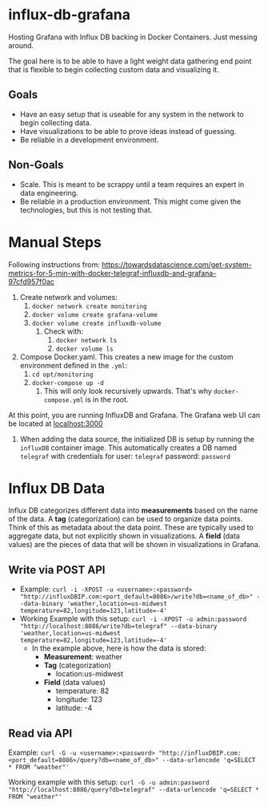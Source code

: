 # influx-db-grafana
Hosting Grafana with Influx DB backing in Docker Containers. Just messing around.

The goal here is to be able to have a light weight data gathering end point that is flexible to begin collecting custom data and visualizing it.

## Goals
* Have an easy setup that is useable for any system in the network to begin collecting data.
* Have visualizations to be able to prove ideas instead of guessing.
* Be reliable in a development environment.

## Non-Goals
* Scale. This is meant to be scrappy until a team requires an expert in data engineering.
* Be reliable in a production environment. This might come given the technologies, but this is not testing that.

# Manual Steps
Following instructions from: https://towardsdatascience.com/get-system-metrics-for-5-min-with-docker-telegraf-influxdb-and-grafana-97cfd957f0ac
1. Create network and volumes:
    1. `docker network create monitoring`
    1. `docker volume create grafana-volume`
    1. `docker volume create influxdb-volume`
        1. Check with:
            1. `docker network ls`
            1. `docker volume ls`
1. Compose Docker.yaml. This creates a new image for the custom environment defined in the `.yml`:
    1. `cd opt/monitoring`
    1. `docker-compose up -d`
        1. This will only look recursively upwards. That's why `docker-compose.yml` is in the root.

At this point, you are running InfluxDB and Grafana. The Grafana web UI can be located at [localhost:3000](localhost:3000)

1. When adding the data source, the initialized DB is setup by running the `influxDB` container image. This automatically creates a DB named `telegraf` with credentials for 
user: `telegraf` 
password: `password`

# Influx DB Data
Influx DB categorizes different data into __measurements__ based on the name of the data. 
A __tag__ (categorization) can be used to organize data points. Think of this as metadata about the data point. These are typically used to aggregate data, but not explicitly shown in visualizations.
A __field__ (data values) are the pieces of data that will be shown in visualizations in Grafana.

## Write via POST API
* Example: `curl -i -XPOST -u <username>:<password> "http://influxDBIP.com:<port_default=8086>/write?db=<name_of_db>" --data-binary 'weather,location=us-midwest temperature=82,longitude=123,latitude=-4'`
* Working Example with this setup: `curl -i -XPOST -u admin:password "http://localhost:8086/write?db=telegraf" --data-binary 'weather,location=us-midwest temperature=82,longitude=123,latitude=-4'`
    * In the example above, here is how the data is stored:
        * __Measurement__: weather
        * __Tag__ (categorization) 
            * location:us-midwest
        * __Field__ (data values)
            * temperature: 82
            * longitude: 123
            * latitude: -4

## Read via API
Example: `curl -G -u <username>:<password> "http://influxDBIP.com:<port_default=8086>/query?db=<name_of_db>" --data-urlencode 'q=SELECT * FROM "weather"'`

Working example with this setup: `curl -G -u admin:password "http://localhost:8086/query?db=telegraf" --data-urlencode 'q=SELECT * FROM "weather"'`
